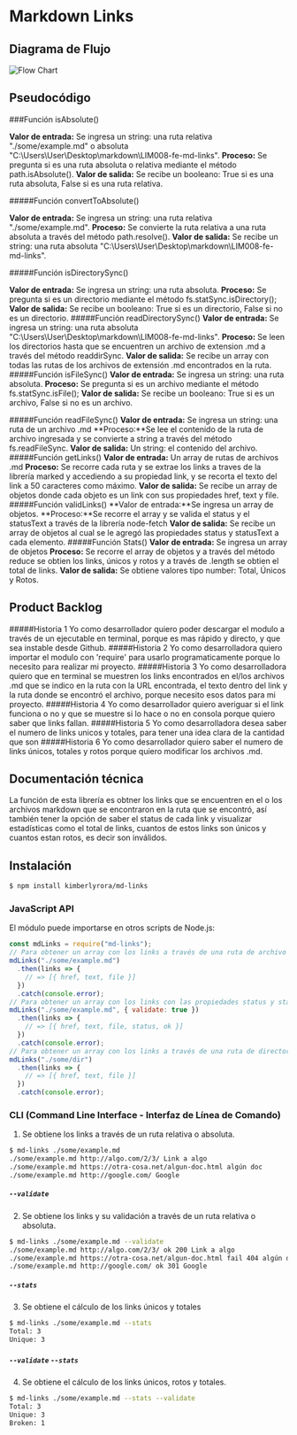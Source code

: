 # Markdown Links

## Diagrama de Flujo

![Flow Chart](https://user-images.githubusercontent.com/45085970/54211481-666e9700-44af-11e9-8218-9157bc9fe06c.jpg)

## Pseudocódigo

###Función isAbsolute()

**Valor de entrada:** Se ingresa un string: una ruta relativa "./some/example.md" o absoluta "C:\Users\User\Desktop\markdown\LIM008-fe-md-links".
**Proceso:** Se pregunta si es una ruta absoluta o relativa mediante el método path.isAbsolute().
**Valor de salida:** Se recibe un booleano: True si es una ruta absoluta, False si es una ruta relativa.

#####Función convertToAbsolute() 

**Valor de entrada:** Se ingresa un string: una ruta relativa "./some/example.md".
**Proceso:** Se convierte la ruta relativa a una ruta absoluta a través del método path.resolve().
**Valor de salida:** Se recibe un string: una ruta absoluta "C:\Users\User\Desktop\markdown\LIM008-fe-md-links".

#####Función isDirectorySync()

**Valor de entrada:** Se ingresa un string: una ruta absoluta.
**Proceso:** Se pregunta si es un directorio mediante el método fs.statSync.isDirectory();
**Valor de salida:** Se recibe un booleano: True si es un directorio, False si no es un directorio.
#####Función readDirectorySync()
**Valor de entrada:** Se ingresa un string: una ruta absoluta "C:\Users\User\Desktop\markdown\LIM008-fe-md-links".
**Proceso:** Se leen los directorios hasta que se encuentren un archivo de extension .md a través del método readdirSync.
**Valor de salida:** Se recibe un array con todas las rutas de los archivos de extensión .md encontrados en la ruta.
#####Función isFileSync()
**Valor de entrada:** Se ingresa un string: una ruta absoluta.
**Proceso:**  Se pregunta si es un archivo mediante el método fs.statSync.isFile();
**Valor de salida:** Se recibe un booleano: True si es un archivo, False si no es un archivo.

#####Función readFileSync()
**Valor de entrada:** Se ingresa un string: una ruta de un archivo .md
**Proceso:**Se lee el contenido de la ruta de archivo ingresada y se convierte a string a través del método fs.readFileSync.
**Valor de salida:** Un string: el contenido del archivo.
#####Función getLinks()
**Valor de entrada:** Un array de rutas de archivos .md
**Proceso:** Se recorre cada ruta y se extrae los links a traves de la librería marked y accediendo a su propiedad link, y se recorta el texto del link a 50 caracteres como máximo.
**Valor de salida:** Se recibe un array de objetos donde cada objeto es un link con sus propiedades href, text y file.
#####Función validLinks()
**Valor de entrada:**Se ingresa un array de objetos.
**Proceso:**Se recorre el array y se valida el status y el statusText a través de la librería node-fetch
**Valor de salida:** Se recibe un array de objetos al cual se le agregó las propiedades status y statusText a cada elemento.
#####Función Stats()
**Valor de entrada:** Se ingresa un array de objetos
**Proceso:** Se recorre el array de objetos y a través del método reduce se obtien los links, únicos y rotos y a través de .length se obtien el total de links.
**Valor de salida:** Se obtiene valores tipo number: Total, Únicos y Rotos.

## Product Backlog
#####Historia 1
Yo como desarrollador quiero poder descargar el modulo a través de un ejecutable en terminal, porque es mas rápido y directo, y que sea instable desde Github.
#####Historia 2
Yo como desarrolladora quiero importar el modulo con 'require' para usarlo programaticamente porque lo necesito para realizar mi proyecto.
#####Historia 3
Yo como desarrolladora quiero que en terminal se muestren los links encontrados en el/los archivos .md que se indico en la ruta con la URL encontrada, el texto dentro del link y la ruta donde se encontró el archivo, porque necesito esos datos para mi proyecto.
#####Historia 4
Yo como desarrollador quiero averiguar si el link funciona o no y que se muestre si lo hace o no en consola porque quiero saber que links fallan.
#####Historia 5
Yo como desarrolladora desea saber el numero de links unicos y totales, para tener una idea clara de la cantidad que son
#####Historia 6
Yo como desarrollador quiero saber el numero de links únicos, totales y rotos porque quiero modificar los archivos .md.

## Documentación técnica
La función de esta librería es obtner los links que se encuentren en el o los archivos markdown que se encontraron en la ruta que se encontró, así también tener la opción de saber el status de cada link y visualizar estadísticas como el total de links, cuantos de estos links son únicos y cuantos estan rotos, es decir son inválidos.

## Instalación
```sh
$ npm install kimberlyrora/md-links
```

### JavaScript API

El módulo puede importarse en otros scripts de Node.js:

```js
const mdLinks = require("md-links");
// Para obtener un array con los links a través de una ruta de archivo
mdLinks("./some/example.md")
  .then(links => {
    // => [{ href, text, file }]
  })
  .catch(console.error);
// Para obtener un array con los links con las propiedades status y statusText agregadas
mdLinks("./some/example.md", { validate: true })
  .then(links => {
    // => [{ href, text, file, status, ok }]
  })
  .catch(console.error);
// Para obtener un array con los links a través de una ruta de directorio
mdLinks("./some/dir")
  .then(links => {
    // => [{ href, text, file }]
  })
  .catch(console.error);
```

### CLI (Command Line Interface - Interfaz de Línea de Comando)
1. Se obtiene los links a través de un ruta relativa o absoluta. 
```sh
$ md-links ./some/example.md
./some/example.md http://algo.com/2/3/ Link a algo
./some/example.md https://otra-cosa.net/algun-doc.html algún doc
./some/example.md http://google.com/ Google
```
##### `--validate`
2. Se obtiene los links y su validación a través de un ruta relativa o absoluta. 
```sh
$ md-links ./some/example.md --validate
./some/example.md http://algo.com/2/3/ ok 200 Link a algo
./some/example.md https://otra-cosa.net/algun-doc.html fail 404 algún doc
./some/example.md http://google.com/ ok 301 Google
```
##### `--stats`
3. Se obtiene el cálculo de los links únicos y totales
```sh
$ md-links ./some/example.md --stats
Total: 3
Unique: 3
```
##### `--validate` `--stats` 
4. Se obtiene el cálculo de los links únicos, rotos y totales.
```sh
$ md-links ./some/example.md --stats --validate
Total: 3
Unique: 3
Broken: 1
```
